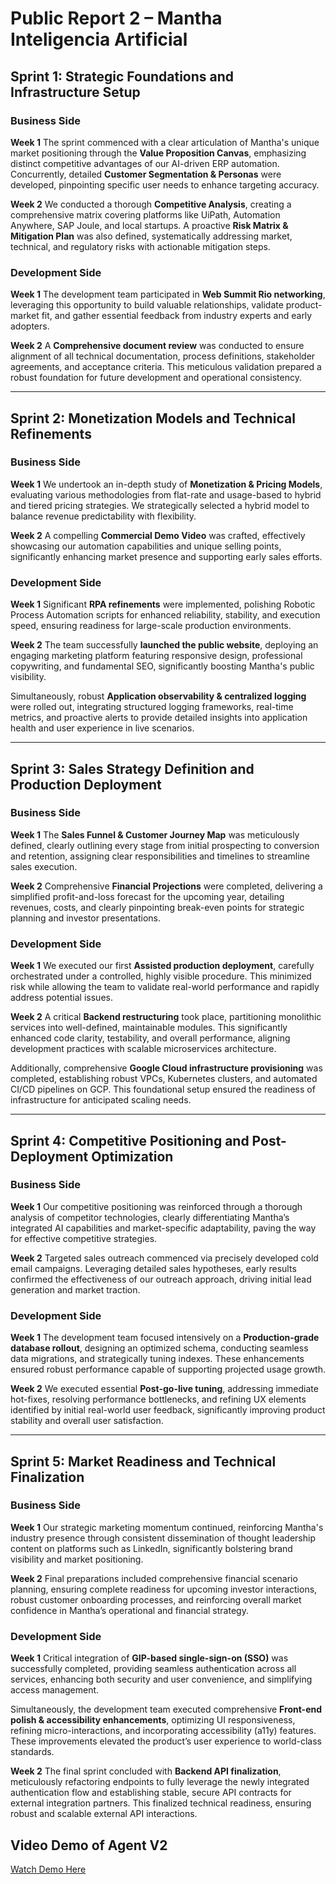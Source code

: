 

# **Public Report 2 – Mantha Inteligencia Artificial**

## **Sprint 1: Strategic Foundations and Infrastructure Setup**

### **Business Side**

**Week 1**
The sprint commenced with a clear articulation of Mantha's unique market positioning through the **Value Proposition Canvas**, emphasizing distinct competitive advantages of our AI-driven ERP automation. Concurrently, detailed **Customer Segmentation & Personas** were developed, pinpointing specific user needs to enhance targeting accuracy.

**Week 2**
We conducted a thorough **Competitive Analysis**, creating a comprehensive matrix covering platforms like UiPath, Automation Anywhere, SAP Joule, and local startups. A proactive **Risk Matrix & Mitigation Plan** was also defined, systematically addressing market, technical, and regulatory risks with actionable mitigation steps.

### **Development Side**

**Week 1**
The development team participated in **Web Summit Rio networking**, leveraging this opportunity to build valuable relationships, validate product-market fit, and gather essential feedback from industry experts and early adopters.

**Week 2**
A **Comprehensive document review** was conducted to ensure alignment of all technical documentation, process definitions, stakeholder agreements, and acceptance criteria. This meticulous validation prepared a robust foundation for future development and operational consistency.

---

## **Sprint 2: Monetization Models and Technical Refinements**

### **Business Side**

**Week 1**
We undertook an in-depth study of **Monetization & Pricing Models**, evaluating various methodologies from flat-rate and usage-based to hybrid and tiered pricing strategies. We strategically selected a hybrid model to balance revenue predictability with flexibility.

**Week 2**
A compelling **Commercial Demo Video** was crafted, effectively showcasing our automation capabilities and unique selling points, significantly enhancing market presence and supporting early sales efforts.

### **Development Side**

**Week 1**
Significant **RPA refinements** were implemented, polishing Robotic Process Automation scripts for enhanced reliability, stability, and execution speed, ensuring readiness for large-scale production environments.

**Week 2**
The team successfully **launched the public website**, deploying an engaging marketing platform featuring responsive design, professional copywriting, and fundamental SEO, significantly boosting Mantha's public visibility.

Simultaneously, robust **Application observability & centralized logging** were rolled out, integrating structured logging frameworks, real-time metrics, and proactive alerts to provide detailed insights into application health and user experience in live scenarios.

---

## **Sprint 3: Sales Strategy Definition and Production Deployment**

### **Business Side**

**Week 1**
The **Sales Funnel & Customer Journey Map** was meticulously defined, clearly outlining every stage from initial prospecting to conversion and retention, assigning clear responsibilities and timelines to streamline sales execution.

**Week 2**
Comprehensive **Financial Projections** were completed, delivering a simplified profit-and-loss forecast for the upcoming year, detailing revenues, costs, and clearly pinpointing break-even points for strategic planning and investor presentations.

### **Development Side**

**Week 1**
We executed our first **Assisted production deployment**, carefully orchestrated under a controlled, highly visible procedure. This minimized risk while allowing the team to validate real-world performance and rapidly address potential issues.

**Week 2**
A critical **Backend restructuring** took place, partitioning monolithic services into well-defined, maintainable modules. This significantly enhanced code clarity, testability, and overall performance, aligning development practices with scalable microservices architecture.

Additionally, comprehensive **Google Cloud infrastructure provisioning** was completed, establishing robust VPCs, Kubernetes clusters, and automated CI/CD pipelines on GCP. This foundational setup ensured the readiness of infrastructure for anticipated scaling needs.

---

## **Sprint 4: Competitive Positioning and Post-Deployment Optimization**

### **Business Side**

**Week 1**
Our competitive positioning was reinforced through a thorough analysis of competitor technologies, clearly differentiating Mantha’s integrated AI capabilities and market-specific adaptability, paving the way for effective competitive strategies.

**Week 2**
Targeted sales outreach commenced via precisely developed cold email campaigns. Leveraging detailed sales hypotheses, early results confirmed the effectiveness of our outreach approach, driving initial lead generation and market traction.

### **Development Side**

**Week 1**
The development team focused intensively on a **Production-grade database rollout**, designing an optimized schema, conducting seamless data migrations, and strategically tuning indexes. These enhancements ensured robust performance capable of supporting projected usage growth.

**Week 2**
We executed essential **Post-go-live tuning**, addressing immediate hot-fixes, resolving performance bottlenecks, and refining UX elements identified by initial real-world user feedback, significantly improving product stability and overall user satisfaction.

---

## **Sprint 5: Market Readiness and Technical Finalization**

### **Business Side**

**Week 1**
Our strategic marketing momentum continued, reinforcing Mantha's industry presence through consistent dissemination of thought leadership content on platforms such as LinkedIn, significantly bolstering brand visibility and market positioning.

**Week 2**
Final preparations included comprehensive financial scenario planning, ensuring complete readiness for upcoming investor interactions, robust customer onboarding processes, and reinforcing overall market confidence in Mantha’s operational and financial strategy.

### **Development Side**

**Week 1**
Critical integration of **GIP-based single-sign-on (SSO)** was successfully completed, providing seamless authentication across all services, enhancing both security and user convenience, and simplifying access management.

Simultaneously, the development team executed comprehensive **Front-end polish & accessibility enhancements**, optimizing UI responsiveness, refining micro-interactions, and incorporating accessibility (a11y) features. These improvements elevated the product’s user experience to world-class standards.

**Week 2**
The final sprint concluded with **Backend API finalization**, meticulously refactoring endpoints to fully leverage the newly integrated authentication flow and establishing stable, secure API contracts for external integration partners. This finalized technical readiness, ensuring robust and scalable external API interactions.


## **Video Demo of Agent V2**

[Watch Demo Here](https://github.com/Inteli-College/2025-1A-T02-G69-PUBLICO/blob/main/Demo_V2.mp4)
